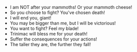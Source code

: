 - I am NOT after your mammoths! Or your mammoth cheese!
- So you choose to fight? You've chosen death!
- I will end you, giant!
- You may be bigger than me, but I will be victorious!
- You want to fight? Feel my blade!
- Trinimac will bless me for your death!
- Suffer the consequences for your actions!
- The taller they are, the further they fall!
